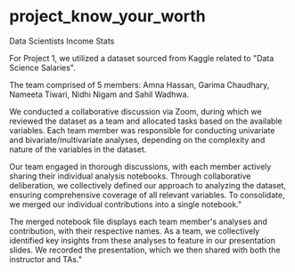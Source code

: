 # project_know_your_worth

Data Scientists Income Stats

For Project 1, we utilized a dataset sourced from Kaggle related to "Data Science Salaries". 

The team comprised of 5 members: Amna Hassan, ​Garima Chaudhary, Nameeta Tiwari, ​Nidhi Nigam and Sahil Wadhwa​. 

We conducted a collaborative discussion via Zoom, during which we reviewed the dataset as a team and allocated tasks based on the available variables. Each team member was responsible for conducting univariate and bivariate/multivariate analyses, depending on the complexity and nature of the variables in the dataset. 

Our team engaged in thorough discussions, with each member actively sharing their individual analysis notebooks. Through collaborative deliberation, we collectively defined our approach to analyzing the dataset, ensuring comprehensive coverage of all relevant variables. To consolidate, we merged our individual contributions into a single notebook."

The merged notebook file displays each team member's analyses and contribution, with their respective names. As a team, we collectively identified key insights from these analyses to feature in our presentation slides. We recorded the presentation, which we then shared with both the instructor and TAs."
